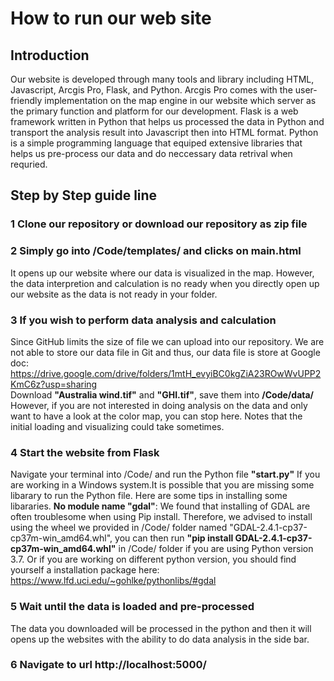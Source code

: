 How to run our web site
=================
## Introduction
Our website is developed through many tools and library including HTML, Javascript, Arcgis Pro, Flask, and Python. Arcgis Pro comes with the user-friendly implementation on the map engine in our website which server as the primary function and platform for our development. Flask is a  web framework written in Python that helps us processed the data in Python and transport the analysis result into Javascript then into HTML format. Python is a simple programming language that equiped extensive libraries that helps us pre-process our data and do neccessary data retrival when requried.

## Step by Step guide line

### 1 Clone our repository or download our repository as zip file

### 2 Simply go into /Code/templates/ and clicks on main.html
It opens up our website where our data is visualized in the map. However, the data interpretion and calculation is no ready when you directly open up our website as the data is not ready in your folder.

### 3 If you wish to perform data analysis and calculation
Since GitHub limits the size of file we can upload into our repository. We are not able to store our data file in Git and thus, our data file is store at Google doc: https://drive.google.com/drive/folders/1mtH_evyiBC0kgZiA23ROwWvUPP2KmC6z?usp=sharing <br/>
Download **"Australia wind.tif"** and **"GHI.tif"**, save them into **/Code/data/**
However, if you are not interested in doing analysis on the data and only want to have a look at the color map, you can stop here. Notes that the initial loading and visualizing could take sometimes.

### 4 Start the website from Flask
Navigate your terminal into /Code/ and run the Python file **"start.py"**
If you are working in a Windows system.It is possible that you are missing some libarary to run the Python file. Here are some tips in installing some libararies.
**No module name "gdal"**: We found that installing of GDAL are often troublesome when using Pip install. Therefore, we advised to install using the wheel we provided in /Code/ folder named "GDAL-2.4.1-cp37-cp37m-win_amd64.whl", you can then run **"pip install GDAL-2.4.1-cp37-cp37m-win_amd64.whl"** in /Code/ folder if you are using Python version 3.7. Or if you are working on different python version, you should find yourself a installation package here: https://www.lfd.uci.edu/~gohlke/pythonlibs/#gdal

### 5 Wait until the data is loaded and pre-processed
The data you downloaded will be processed in the python and then it will opens up the websites with the ability to do data analysis in the side bar.

### 6 Navigate to url http://localhost:5000/
   
